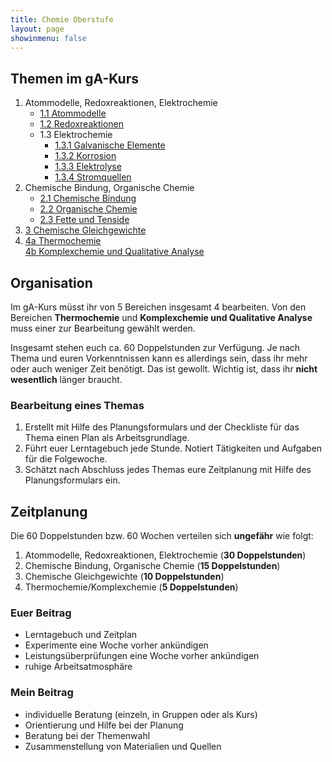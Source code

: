 ```yaml
---
title: Chemie Oberstufe
layout: page
showinmenu: false
---
```


## Themen im gA-Kurs

1. Atommodelle, Redoxreaktionen, Elektrochemie
	- [1.1 Atommodelle](themen/atommodelle)
	- [1.2 Redoxreaktionen](themen/redoxreaktionen)
	- 1.3 Elektrochemie
		- [1.3.1 Galvanische Elemente](themen/galvanische_elemente)
		- [1.3.2 Korrosion](themen/korrosion)
		- [1.3.3 Elektrolyse](themen/elektrolyse)
		- [1.3.4 Stromquellen](themen/stromquellen)
2. Chemische Bindung, Organische Chemie
	- [2.1 Chemische Bindung](themen/chemische_bindung)
	- [2.2 Organische Chemie](themen/organische_chemie)
	- [2.3 Fette und Tenside](themen/fette-und-tenside)
3. [3 Chemische Gleichgewichte](themen/chemische_gleichgewichte)
4. [4a Thermochemie](themen/thermochemie)  
   [4b Komplexchemie und Qualitative Analyse](themen/komplexchemie-und-qualitative_analyse)

## Organisation

Im gA-Kurs müsst ihr von 5 Bereichen insgesamt 4 bearbeiten. Von den Bereichen **Thermochemie** und **Komplexchemie und Qualitative Analyse** 
muss einer zur Bearbeitung gewählt werden.

Insgesamt stehen euch ca. 60 Doppelstunden zur Verfügung. Je nach Thema und euren Vorkenntnissen kann es 
allerdings sein, dass ihr mehr oder auch weniger Zeit benötigt. Das ist gewollt. Wichtig ist, dass ihr **nicht wesentlich** länger braucht.

### Bearbeitung eines Themas

1. Erstellt mit Hilfe des Planungsformulars und der Checkliste für das Thema einen Plan als Arbeitsgrundlage.
2. Führt euer Lerntagebuch jede Stunde. Notiert Tätigkeiten und Aufgaben für die Folgewoche.
3. Schätzt nach Abschluss jedes Themas eure Zeitplanung mit Hilfe des Planungsformulars ein.

## Zeitplanung

Die 60 Doppelstunden bzw. 60 Wochen verteilen sich **ungefähr** wie folgt:

1. Atommodelle, Redoxreaktionen, Elektrochemie (**30 Doppelstunden**)
2. Chemische Bindung, Organische Chemie (**15 Doppelstunden**)
3. Chemische Gleichgewichte (**10 Doppelstunden**)
4. Thermochemie/Komplexchemie (**5 Doppelstunden**)

### Euer Beitrag

- Lerntagebuch und Zeitplan
- Experimente eine Woche vorher ankündigen
- Leistungsüberprüfungen eine Woche vorher ankündigen
- ruhige Arbeitsatmosphäre

### Mein Beitrag

- individuelle Beratung (einzeln, in Gruppen oder als Kurs)
- Orientierung und Hilfe bei der Planung
- Beratung bei der Themenwahl
- Zusammenstellung von Materialien und Quellen


